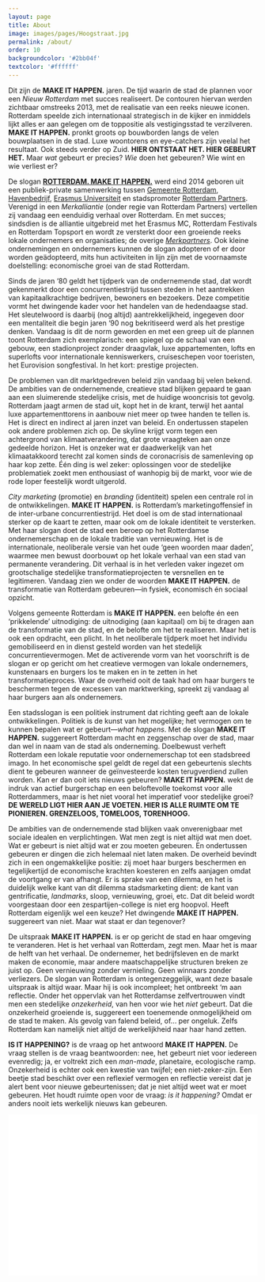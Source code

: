 ```yaml
---
layout: page
title: About
image: images/pages/Hoogstraat.jpg
permalink: /about/
order: 10
backgroundcolor: '#2bb04f'
textcolor: '#ffffff'
---
```


Dit zijn de **MAKE IT HAPPEN.** jaren. De tijd waarin de stad de plannen voor een _Nieuw Rotterdam_ met succes realiseert. De contouren hiervan werden zichtbaar omstreeks 2013, met de realisatie van een reeks nieuwe iconen. Rotterdam speelde zich internationaal strategisch in de kijker en inmiddels lijkt alles er aan gelegen om de toppositie als vestigingsstad te verzilveren. **MAKE IT HAPPEN.** pronkt groots op bouwborden langs de velen bouwplaatsen in de stad. Luxe woontorens en eye-catchers zijn veelal het resultaat. Ook steeds verder op Zuid. **HIER ONTSTAAT HET. HIER GEBEURT HET.** Maar _wat_ gebeurt er precies? _Wie_ doen het gebeuren? Wie wint en wie verliest er?

De slogan [**ROTTERDAM. MAKE IT HAPPEN.**](https://rotterdammakeithappen.nl/) werd eind 2014 geboren uit een publiek-private samenwerking tussen [Gemeente Rotterdam](https://www.rotterdam.nl/bestuur-organisatie/make-it-happen/), [Havenbedrijf](https://www.portofrotterdam.com/en/files/port-of-rotterdam-make-it-happen), [Erasmus Universiteit](https://www.eur.nl/over-de-eur/huisstijl/make-it-happen) en stadspromoter [Rotterdam Partners](https://rotterdammakeithappen.nl/merkpartners/rotterdam-partners/). Verenigd in een _Merkalliantie_ (onder regie van Rotterdam Partners) vertellen zij vandaag een eenduidig verhaal over Rotterdam. En met succes; sindsdien is de alliantie uitgebreid met het Erasmus MC, Rotterdam Festivals en Rotterdam Topsport en wordt ze versterkt door een groeiende reeks lokale ondernemers en organisaties; de overige [_Merkpartners_](https://rotterdammakeithappen.nl/merkpartners/). Ook kleine ondernemingen en ondernemers kunnen de slogan adopteren of er door worden geädopteerd, mits hun activiteiten in lijn zijn met de voornaamste doelstelling: economische groei van de stad Rotterdam.

Sinds de jaren ‘80 geldt het tijdperk van de ondernemende stad, dat wordt gekenmerkt door een concurrentiestrijd tussen steden in het aantrekken van kapitaalkrachtige bedrijven, bewoners en bezoekers. Deze competitie vormt het dwingende kader voor het handelen van de hedendaagse stad. Het sleutelwoord is daarbij (nog altijd) aantrekkelijkheid, ingegeven door een mentaliteit die begin jaren ‘90 nog bekritiseerd werd als het prestige denken. Vandaag is dit de norm geworden en met een greep uit de plannen toont Rotterdam zich exemplarisch: een spiegel op de schaal van een gebouw, een stadionproject zonder draagvlak, luxe appartementen, lofts en superlofts voor internationale kenniswerkers, cruiseschepen voor toeristen, het Eurovision songfestival. In het kort: prestige projecten.

De problemen van dit marktgedreven beleid zijn vandaag bij velen bekend. De ambities van de ondernemende, creatieve stad blijken gepaard te gaan aan een sluimerende stedelijke crisis, met de huidige wooncrisis tot gevolg. Rotterdam jaagt armen de stad uit, kopt het in de krant, terwijl het aantal luxe appartementtorens in aanbouw niet meer op twee handen te tellen is. Het is direct en indirect al jaren inzet van beleid. En ondertussen stapelen ook andere problemen zich op. De skyline krijgt vorm tegen een achtergrond van klimaatverandering, dat grote vraagteken aan onze gedeelde horizon. Het is onzeker wat er daadwerkelijk van het klimaatakkoord terecht zal komen sinds de coronacrisis de samenleving op haar kop zette. Één ding is wel zeker: oplossingen voor de stedelijke problematiek zoekt men enthousiast of wanhopig bij de markt, voor wie de rode loper feestelijk wordt uitgerold.

_City marketing_ (promotie) en _branding_ (identiteit) spelen een centrale rol in de ontwikkelingen. **MAKE IT HAPPEN.** is Rotterdam’s marketingoffensief in de inter-urbane concurrentiestrijd. Het doel is om de stad internationaal sterker op de kaart te zetten, maar ook om de lokale identiteit te versterken. Met haar slogan doet de stad een beroep op het Rotterdamse ondernemerschap en de lokale traditie van vernieuwing. Het is de internationale, neoliberale versie van het oude ‘geen woorden maar daden’, waarmee men bewust doorbouwt op het lokale verhaal van een stad van permanente verandering. Dit verhaal is in het verleden vaker ingezet om grootschalige stedelijke transformatieprojecten te versnellen en te legitimeren. Vandaag zien we onder de woorden **MAKE IT HAPPEN.** de transformatie van Rotterdam gebeuren—in fysiek, economisch én sociaal opzicht.

Volgens gemeente Rotterdam is **MAKE IT HAPPEN.** een belofte én een ‘prikkelende’ uitnodiging: de uitnodiging (aan kapitaal) om bij te dragen aan de transformatie van de stad, en de belofte om het te realiseren. Maar het is ook een opdracht, een plicht. In het neoliberale tijdperk moet het individu gemobiliseerd en in dienst gesteld worden van het stedelijk concurrentievermogen. Met de activerende vorm van het voorschrift is de slogan er op gericht om het creatieve vermogen van lokale ondernemers, kunstenaars en burgers los te maken en in te zetten in het transformatieproces. Waar de overheid ooit de taak had om haar burgers te beschermen tegen de excessen van marktwerking, spreekt zij vandaag al haar burgers aan als ondernemers.

Een stadsslogan is een politiek instrument dat richting geeft aan de lokale ontwikkelingen. Politiek is de kunst van het mogelijke; het vermogen om te kunnen bepalen wat er gebeurt—_what happens_. Met de slogan **MAKE IT HAPPEN.** suggereert Rotterdam macht en zeggenschap over de stad, maar dan wel in naam van de stad als onderneming. Doelbewust verheft Rotterdam een lokale reputatie voor ondernemerschap tot een stadsbreed imago. In het economische spel geldt de regel dat een gebeurtenis slechts dient te gebeuren wanneer de geïnvesteerde kosten terugverdiend zullen worden. Kan er dan ooit iets nieuws gebeuren?  **MAKE IT HAPPEN.** wekt de indruk van actief burgerschap en een beloftevolle toekomst voor alle Rotterdammers, maar is het niet vooral het imperatief voor stedelijke groei? **DE WERELD LIGT HIER AAN JE VOETEN. HIER IS ALLE RUIMTE OM TE PIONIEREN. GRENZELOOS, TOMELOOS, TORENHOOG.**

De ambities van de ondernemende stad blijken vaak onverenigbaar met sociale idealen en verplichtingen. Wat men zegt is niet altijd wat men doet. Wat er gebeurt is niet altijd wat er zou moeten gebeuren. En ondertussen gebeuren er dingen die zich helemaal niet laten maken. De overheid bevindt zich in een ongemakkelijke positie: zij moet haar burgers beschermen en tegelijkertijd de economische krachten koesteren en zelfs aanjagen omdat de voortgang er van afhangt. Er is sprake van een dilemma, en het is duidelijk welke kant van dit dilemma stadsmarketing dient: de kant van gentrificatie, _landmarks_, sloop, vernieuwing, groei, etc. Dat dit beleid wordt voorgestaan door een zespartijen-college is niet erg hoopvol. Heeft Rotterdam eigenlijk wel een keuze? Het dwingende **MAKE IT HAPPEN.** suggereert van niet. Maar wat staat er dan tegenover?

De uitspraak **MAKE IT HAPPEN.** is er op gericht de stad en haar omgeving te veranderen. Het is het verhaal van Rotterdam, zegt men. Maar het is maar de helft van het verhaal. De ondernemer, het bedrijfsleven en de markt maken de economie, maar andere maatschappelijke structuren breken ze juist op. Geen vernieuwing zonder vernieling. Geen winnaars zonder verliezers. De slogan van Rotterdam is ontegenzeggelijk, want deze basale uitspraak is altijd waar. Maar hij is ook incompleet; het ontbreekt ‘m aan reflectie. Onder het oppervlak van het Rotterdamse zelfvertrouwen vindt men een stedelijke _onzekerheid_, van hen voor wie het _niet_ gebeurt. Dat die onzekerheid groeiende is, suggereert een toenemende onmogelijkheid om de stad te maken. Als gevolg van falend beleid, of... per ongeluk. Zelfs Rotterdam kan namelijk niet altijd de werkelijkheid naar haar hand zetten.

**IS IT HAPPENING?** is de vraag op het antwoord **MAKE IT HAPPEN.** De vraag stellen is de vraag beantwoorden: nee, het gebeurt niet voor iedereen evenredig; ja, er voltrekt zich een _man-made_, planetaire, ecologische ramp. Onzekerheid is echter ook een kwestie van twijfel; een niet-zeker-zijn. Een beetje stad beschikt over een reflexief vermogen en reflectie vereist dat je alert bent voor nieuwe gebeurtenissen; dat je niet altijd weet wat er moet gebeuren. Het houdt ruimte open voor de vraag: _is it happening?_ Omdat er anders  nooit iets werkelijk nieuws kan gebeuren.

![IS IT HAPPENING?](assets/misc/schrikhek-wit3.png)